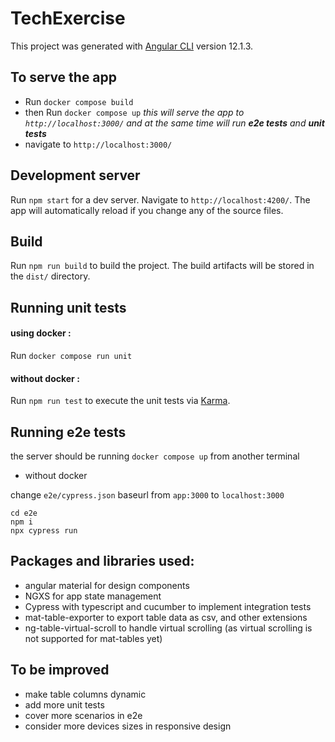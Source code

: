 # TechExercise

This project was generated with [Angular CLI](https://github.com/angular/angular-cli) version 12.1.3.

## To serve the app
- Run `docker compose build`
- then Run `docker compose up`
  *this will serve the app to `http://localhost:3000/`
  and at the same time will run **e2e tests** and **unit tests***
- navigate to `http://localhost:3000/`

## Development server

Run `npm start` for a dev server. Navigate to `http://localhost:4200/`. The app will automatically reload if you change any of the source files.

## Build

Run `npm run build` to build the project. The build artifacts will be stored in the `dist/` directory.

## Running unit tests

#### using docker :

Run `docker compose run unit`

#### without docker :

Run `npm run test` to execute the unit tests via [Karma](https://karma-runner.github.io).

## Running e2e tests

the server should be running
`docker compose up`
from another terminal

- without docker

change `e2e/cypress.json` baseurl from `app:3000` to `localhost:3000`

```
cd e2e
npm i
npx cypress run
```

## Packages and libraries used:
- angular material for design components
- NGXS for app state management
- Cypress with typescript and cucumber to implement integration tests
- mat-table-exporter to export table data as csv, and other extensions
- ng-table-virtual-scroll to handle virtual scrolling (as virtual scrolling is not supported for mat-tables yet)

## To be improved
- make table columns dynamic
- add more unit tests
- cover more scenarios in e2e
- consider more devices sizes in responsive design

####
